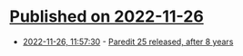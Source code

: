 # [Published on 2022-11-26](index.md)

* [2022-11-26, 11:57:30](https://news.ycombinator.com/item?id=33751935) - [Paredit 25 released, after 8 years](http://paredit.org/)
